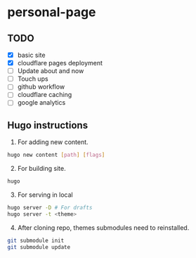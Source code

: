 # personal-page

## TODO
- [x]  basic site
- [x]  cloudflare pages deployment
- [ ]  Update about and now
- [ ]  Touch ups
- [ ]  github workflow
- [ ]  cloudflare caching
- [ ]  google analytics

## Hugo instructions
1. For adding new content.
```bash
hugo new content [path] [flags]
```
2. For building site.
```bash
hugo
```
3. For serving in local
```bash
hugo server -D # For drafts
hugo server -t <theme>
```
4. After cloning repo, themes submodules need to reinstalled.
```bash
git submodule init
git submodule update
```
